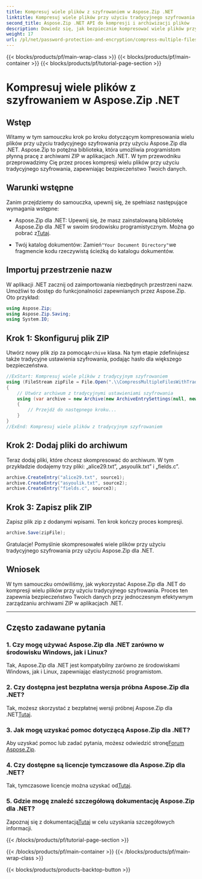 ```yaml
---
title: Kompresuj wiele plików z szyfrowaniem w Aspose.Zip .NET
linktitle: Kompresuj wiele plików przy użyciu tradycyjnego szyfrowania
second_title: Aspose.Zip .NET API do kompresji i archiwizacji plików
description: Dowiedz się, jak bezpiecznie kompresować wiele plików przy użyciu tradycyjnego szyfrowania w Aspose.Zip dla .NET. Zwiększ ochronę danych w aplikacjach .NET.
weight: 17
url: /pl/net/password-protection-and-encryption/compress-multiple-files-traditional-encryption/
---
```


{{< blocks/products/pf/main-wrap-class >}}
{{< blocks/products/pf/main-container >}}
{{< blocks/products/pf/tutorial-page-section >}}

# Kompresuj wiele plików z szyfrowaniem w Aspose.Zip .NET


## Wstęp

Witamy w tym samouczku krok po kroku dotyczącym kompresowania wielu plików przy użyciu tradycyjnego szyfrowania przy użyciu Aspose.Zip dla .NET. Aspose.Zip to potężna biblioteka, która umożliwia programistom płynną pracę z archiwami ZIP w aplikacjach .NET. W tym przewodniku przeprowadzimy Cię przez proces kompresji wielu plików przy użyciu tradycyjnego szyfrowania, zapewniając bezpieczeństwo Twoich danych.

## Warunki wstępne

Zanim przejdziemy do samouczka, upewnij się, że spełniasz następujące wymagania wstępne:

-  Aspose.Zip dla .NET: Upewnij się, że masz zainstalowaną bibliotekę Aspose.Zip dla .NET w swoim środowisku programistycznym. Można go pobrać z[Tutaj](https://releases.aspose.com/zip/net/).

-  Twój katalog dokumentów: Zamień`"Your Document Directory"`we fragmencie kodu rzeczywistą ścieżką do katalogu dokumentów.

## Importuj przestrzenie nazw

W aplikacji .NET zacznij od zaimportowania niezbędnych przestrzeni nazw. Umożliwi to dostęp do funkcjonalności zapewnianych przez Aspose.Zip. Oto przykład:

```csharp
using Aspose.Zip;
using Aspose.Zip.Saving;
using System.IO;
```

## Krok 1: Skonfiguruj plik ZIP

 Utwórz nowy plik zip za pomocą`Archive` klasa. Na tym etapie zdefiniujesz także tradycyjne ustawienia szyfrowania, podając hasło dla większego bezpieczeństwa.

```csharp
//ExStart: Kompresuj wiele plików z tradycyjnym szyfrowaniem
using (FileStream zipFile = File.Open(".\\CompressMultipleFilesWithTraditionalEncryption_out.zip", FileMode.Create))
{
    // Utwórz archiwum z tradycyjnymi ustawieniami szyfrowania
    using (var archive = new Archive(new ArchiveEntrySettings(null, new TraditionalEncryptionSettings("p@s$"))))
    {
        // Przejdź do następnego kroku...
    }
}
//ExEnd: Kompresuj wiele plików z tradycyjnym szyfrowaniem
```

## Krok 2: Dodaj pliki do archiwum

Teraz dodaj pliki, które chcesz skompresować do archiwum. W tym przykładzie dodajemy trzy pliki: „alice29.txt”, „asyoulik.txt” i „fields.c”.

```csharp
archive.CreateEntry("alice29.txt", source1);
archive.CreateEntry("asyoulik.txt", source2);
archive.CreateEntry("fields.c", source3);
```

## Krok 3: Zapisz plik ZIP

Zapisz plik zip z dodanymi wpisami. Ten krok kończy proces kompresji.

```csharp
archive.Save(zipFile);
```

Gratulacje! Pomyślnie skompresowałeś wiele plików przy użyciu tradycyjnego szyfrowania przy użyciu Aspose.Zip dla .NET.

## Wniosek

W tym samouczku omówiliśmy, jak wykorzystać Aspose.Zip dla .NET do kompresji wielu plików przy użyciu tradycyjnego szyfrowania. Proces ten zapewnia bezpieczeństwo Twoich danych przy jednoczesnym efektywnym zarządzaniu archiwami ZIP w aplikacjach .NET.

---

## Często zadawane pytania

### 1. Czy mogę używać Aspose.Zip dla .NET zarówno w środowisku Windows, jak i Linux?

Tak, Aspose.Zip dla .NET jest kompatybilny zarówno ze środowiskami Windows, jak i Linux, zapewniając elastyczność programistom.

### 2. Czy dostępna jest bezpłatna wersja próbna Aspose.Zip dla .NET?

 Tak, możesz skorzystać z bezpłatnej wersji próbnej Aspose.Zip dla .NET[Tutaj](https://releases.aspose.com/).

### 3. Jak mogę uzyskać pomoc dotyczącą Aspose.Zip dla .NET?

 Aby uzyskać pomoc lub zadać pytania, możesz odwiedzić stronę[Forum Aspose.Zip](https://forum.aspose.com/c/zip/37).

### 4. Czy dostępne są licencje tymczasowe dla Aspose.Zip dla .NET?

 Tak, tymczasowe licencje można uzyskać od[Tutaj](https://purchase.aspose.com/temporary-license/).

### 5. Gdzie mogę znaleźć szczegółową dokumentację Aspose.Zip dla .NET?

Zapoznaj się z dokumentacją[Tutaj](https://reference.aspose.com/zip/net/) w celu uzyskania szczegółowych informacji.

{{< /blocks/products/pf/tutorial-page-section >}}

{{< /blocks/products/pf/main-container >}}
{{< /blocks/products/pf/main-wrap-class >}}

{{< blocks/products/products-backtop-button >}}
